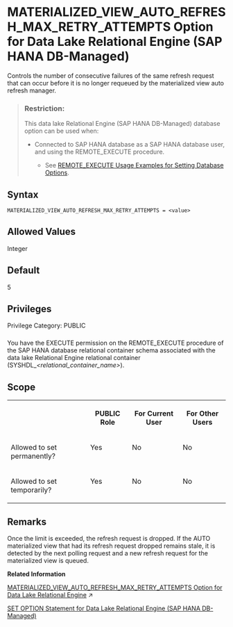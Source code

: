<!-- loio35a8282ba03846b5a1f414244a91f046 -->

# MATERIALIZED\_VIEW\_AUTO\_REFRESH\_MAX\_RETRY\_ATTEMPTS Option for Data Lake Relational Engine \(SAP HANA DB-Managed\)

Controls the number of consecutive failures of the same refresh request that can occur before it is no longer requeued by the materialized view auto refresh manager.



> ### Restriction:  
> This data lake Relational Engine \(SAP HANA DB-Managed\) database option can be used when:
> 
> -   Connected to SAP HANA database as a SAP HANA database user, and using the REMOTE\_EXECUTE procedure.
> 
>     -   See [REMOTE\_EXECUTE Usage Examples for Setting Database Options](remote-execute-usage-examples-for-setting-database-options-0023bea.md).



<a name="loio35a8282ba03846b5a1f414244a91f046__section_mmt_5yd_qrb"/>

## Syntax

```
MATERIALIZED_VIEW_AUTO_REFRESH_MAX_RETRY_ATTEMPTS = <value>
```



<a name="loio35a8282ba03846b5a1f414244a91f046__section_j1z_xyd_qrb"/>

## Allowed Values

Integer



<a name="loio35a8282ba03846b5a1f414244a91f046__section_xvj_yyd_qrb"/>

## Default

5



<a name="loio35a8282ba03846b5a1f414244a91f046__section_edd_3pb_dxb"/>

## Privileges

Privilege Category: PUBLIC



### 

You have the EXECUTE permission on the REMOTE\_EXECUTE procedure of the SAP HANA database relational container schema associated with the data lake Relational Engine relational container \(SYSHDL\_*<relational\_container\_name\>*\).



<a name="loio35a8282ba03846b5a1f414244a91f046__section_ld5_1zd_qrb"/>

## Scope


<table>
<tr>
<th valign="top">

 



</th>
<th valign="top">

PUBLIC Role



</th>
<th valign="top">

For Current User



</th>
<th valign="top">

For Other Users



</th>
</tr>
<tr>
<td valign="top">

Allowed to set permanently?



</td>
<td valign="top">

Yes



</td>
<td valign="top">

No



</td>
<td valign="top">

No



</td>
</tr>
<tr>
<td valign="top">

Allowed to set temporarily?



</td>
<td valign="top">

Yes



</td>
<td valign="top">

No



</td>
<td valign="top">

No



</td>
</tr>
</table>



<a name="loio35a8282ba03846b5a1f414244a91f046__section_ipl_bzd_qrb"/>

## Remarks

Once the limit is exceeded, the refresh request is dropped. If the AUTO materialized view that had its refresh request dropped remains stale, it is detected by the next polling request and a new refresh request for the materialized view is queued.

**Related Information**  


[MATERIALIZED_VIEW_AUTO_REFRESH_MAX_RETRY_ATTEMPTS Option for Data Lake Relational Engine](https://help.sap.com/viewer/19b3964099384f178ad08f2d348232a9/2023_1_QRC/en-US/cfffe33a255f4593ae3412a93b50d2ab.html "Controls the number of consecutive failures of the same refresh request that can occur before it is no longer requeued by the materialized view auto refresh manager.") :arrow_upper_right:

[SET OPTION Statement for Data Lake Relational Engine \(SAP HANA DB-Managed\)](../030-sql-statements/set-option-statement-for-data-lake-relational-engine-sap-hana-db-managed-84a37a4.md "Changes options that affect the behavior of the database and its compatibility with Transact-SQL. Setting the value of an option can change the behavior for all users or an individual user, in either a temporary or permanent scope.")

